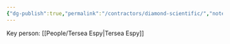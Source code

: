 ```yaml
---
{"dg-publish":true,"permalink":"/contractors/diamond-scientific/","noteIcon":"","created":"2025-01-31T14:04:07.373-06:00"}
---
```


Key person: [[People/Tersea Espy\|Tersea Espy]]
